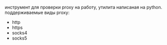 инструмент для проверки proxy на работу, утилита написаная на python.
поддерживаемые виды proxy:
- http
- https
- socks4
- socks5




